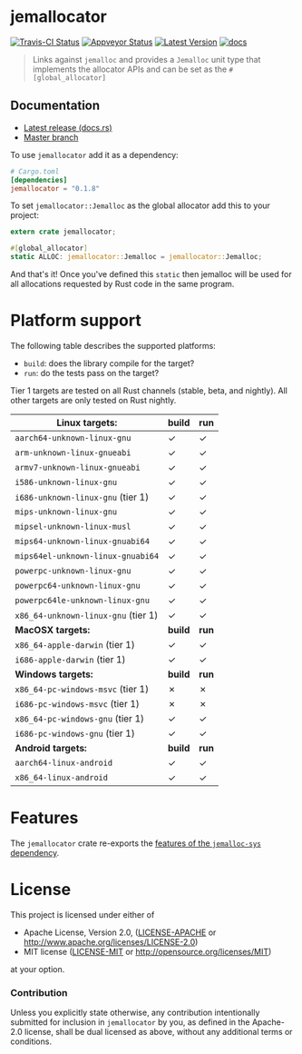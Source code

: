 # jemallocator

[![Travis-CI Status]][travis] [![Appveyor Status]][appveyor] [![Latest Version]][crates.io] [![docs]][docs.rs]

> Links against `jemalloc` and provides a `Jemalloc` unit type that implements
> the allocator APIs and can be set as the `#[global_allocator]`

## Documentation

* [Latest release (docs.rs)][docs.rs]
* [Master branch][master_docs]

To use `jemallocator` add it as a dependency:

```toml
# Cargo.toml
[dependencies]
jemallocator = "0.1.8"
```

To set `jemallocator::Jemalloc` as the global allocator add this to your project:

```rust
extern crate jemallocator;

#[global_allocator]
static ALLOC: jemallocator::Jemalloc = jemallocator::Jemalloc;
```

And that's it! Once you've defined this `static` then jemalloc will be used for
all allocations requested by Rust code in the same program.

# Platform support

The following table describes the supported platforms: 

* `build`: does the library compile for the target?
* `run`: do the tests pass on the target?

Tier 1 targets are tested on all Rust channels (stable, beta, and nightly). All
other targets are only tested on Rust nightly.

| Linux targets:                      | build     | run     |
|-------------------------------------|-----------|---------|
| `aarch64-unknown-linux-gnu`         | ✓         | ✓       |
| `arm-unknown-linux-gnueabi`         | ✓         | ✓       |
| `armv7-unknown-linux-gnueabi`       | ✓         | ✓       |
| `i586-unknown-linux-gnu`            | ✓         | ✓       |
| `i686-unknown-linux-gnu` (tier 1)   | ✓         | ✓       |
| `mips-unknown-linux-gnu`            | ✓         | ✓       |
| `mipsel-unknown-linux-musl`         | ✓         | ✓       |
| `mips64-unknown-linux-gnuabi64`     | ✓         | ✓       |
| `mips64el-unknown-linux-gnuabi64`   | ✓         | ✓       |
| `powerpc-unknown-linux-gnu`         | ✓         | ✓       |
| `powerpc64-unknown-linux-gnu`       | ✓         | ✓       |
| `powerpc64le-unknown-linux-gnu`     | ✓         | ✓       |
| `x86_64-unknown-linux-gnu` (tier 1) | ✓         | ✓       |
| **MacOSX targets:**                 | **build** | **run** |
| `x86_64-apple-darwin` (tier 1)      | ✓         | ✓       |
| `i686-apple-darwin` (tier 1)        | ✓         | ✓       |
| **Windows targets:**                | **build** | **run** |
| `x86_64-pc-windows-msvc` (tier 1)   | ✗         | ✗       |
| `i686-pc-windows-msvc` (tier 1)     | ✗         | ✗       |
| `x86_64-pc-windows-gnu` (tier 1)    | ✓          | ✓        |
| `i686-pc-windows-gnu` (tier 1)      | ✓          | ✓        |
| **Android targets:**                | **build** | **run** |
| `aarch64-linux-android`             | ✓         | ✓       |
| `x86_64-linux-android`              | ✓         | ✓       |

# Features

The `jemallocator` crate re-exports the [features of the `jemalloc-sys`
dependency](https://github.com/alexcrichton/jemallocator/blob/master/jemalloc-sys/readme.md).

# License

This project is licensed under either of

 * Apache License, Version 2.0, ([LICENSE-APACHE](LICENSE-APACHE) or
   http://www.apache.org/licenses/LICENSE-2.0)
 * MIT license ([LICENSE-MIT](LICENSE-MIT) or
   http://opensource.org/licenses/MIT)

at your option.

### Contribution

Unless you explicitly state otherwise, any contribution intentionally submitted
for inclusion in `jemallocator` by you, as defined in the Apache-2.0 license, shall be
dual licensed as above, without any additional terms or conditions.

[travis]: https://travis-ci.org/alexcrichton/jemallocator
[Travis-CI Status]: https://travis-ci.org/alexcrichton/jemallocator.svg?branch=master
[appveyor]: https://ci.appveyor.com/project/alexcrichton/jemallocator/branch/master
[Appveyor Status]: https://ci.appveyor.com/api/projects/status/github/alexcrichton/jemallocator?branch=master&svg=true
[Latest Version]: https://img.shields.io/crates/v/jemallocator.svg
[crates.io]: https://crates.io/crates/jemallocator
[docs]: https://docs.rs/jemallocator/badge.svg
[docs.rs]: https://docs.rs/jemallocator/
[master_docs]: https://alexcrichton.github.io/jemallocator/jemallocator

